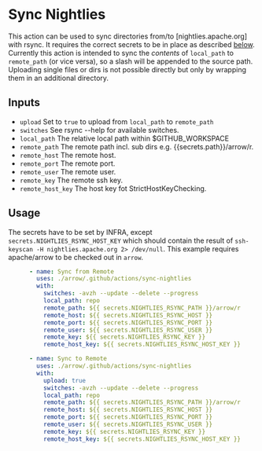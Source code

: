 <!---
Licensed to the Apache Software Foundation (ASF) under one
or more contributor license agreements.  See the NOTICE file
distributed with this work for additional information
regarding copyright ownership.  The ASF licenses this file
to you under the Apache License, Version 2.0 (the
"License"); you may not use this file except in compliance
with the License.  You may obtain a copy of the License at

  http://www.apache.org/licenses/LICENSE-2.0

Unless required by applicable law or agreed to in writing,
software distributed under the License is distributed on an
"AS IS" BASIS, WITHOUT WARRANTIES OR CONDITIONS OF ANY
KIND, either express or implied.  See the License for the
specific language governing permissions and limitations
under the License.
--->

# Sync Nightlies
This action can be used to sync directories from/to [nightlies.apache.org] with
rsync. It requires the correct secrets to be in place as described 
[below](#usage).
Currently this action is intended to sync the *contents* of `local_path` to
`remote_path` (or vice versa), so a slash will be appended to the source path.
Uploading single files or dirs is not possible directly but only by wrapping
them in an additional directory.

## Inputs 
  - `upload` Set to `true` to upload from `local_path` to `remote_path`  
  - `switches` See rsync --help for available switches.
  - `local_path` The relative local path within $GITHUB_WORKSPACE
  - `remote_path` The remote path incl. sub dirs e.g. {{secrets.path}}/arrow/r.
  - `remote_host` The remote host.
  - `remote_port` The remote port.
  - `remote_user` The remote user.
  - `remote_key` The remote ssh key.
  - `remote_host_key` The host key fot StrictHostKeyChecking.

## Usage
The secrets have to be set by INFRA, except `secrets.NIGHTLIES_RSYNC_HOST_KEY`
which should contain the result of `ssh-keyscan -H nightlies.apache.org 2>
/dev/null`. This example requires apache/arrow to be checked out in `arrow`.

```yaml
      - name: Sync from Remote
        uses: ./arrow/.github/actions/sync-nightlies
        with:
          switches: -avzh --update --delete --progress
          local_path: repo
          remote_path: ${{ secrets.NIGHTLIES_RSYNC_PATH }}/arrow/r
          remote_host: ${{ secrets.NIGHTLIES_RSYNC_HOST }}
          remote_port: ${{ secrets.NIGHTLIES_RSYNC_PORT }}
          remote_user: ${{ secrets.NIGHTLIES_RSYNC_USER }}
          remote_key: ${{ secrets.NIGHTLIES_RSYNC_KEY }}
          remote_host_key: ${{ secrets.NIGHTLIES_RSYNC_HOST_KEY }}

      - name: Sync to Remote
        uses: ./arrow/.github/actions/sync-nightlies
        with:
          upload: true
          switches: -avzh --update --delete --progress
          local_path: repo
          remote_path: ${{ secrets.NIGHTLIES_RSYNC_PATH }}/arrow/r
          remote_host: ${{ secrets.NIGHTLIES_RSYNC_HOST }}
          remote_port: ${{ secrets.NIGHTLIES_RSYNC_PORT }}
          remote_user: ${{ secrets.NIGHTLIES_RSYNC_USER }}
          remote_key: ${{ secrets.NIGHTLIES_RSYNC_KEY }}
          remote_host_key: ${{ secrets.NIGHTLIES_RSYNC_HOST_KEY }}
```